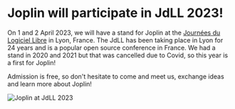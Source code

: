 # Joplin will participate in JdLL 2023!

On 1 and 2 April 2023, we will have a stand for Joplin at the [Journées du Logiciel Libre](https://www.jdll.org/) in Lyon, France. The JdLL has been taking place in Lyon for 24 years and is a popular open source conference in France. We had a stand in 2020 and 2021 but that was cancelled due to Covid, so this year is a first for Joplin!

Admission is free, so don't hesitate to come and meet us, exchange ideas and learn more about Joplin!

![Joplin at JdLL 2023](https://raw.githubusercontent.com/laurent22/joplin/dev/Assets/WebsiteAssets/images/news/20230202-jdll.jpg)
